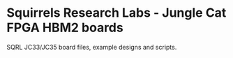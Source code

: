 # Squirrels Research Labs - Jungle Cat FPGA HBM2 boards
SQRL JC33/JC35 board files, example designs and scripts.<br>
